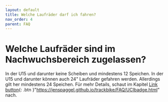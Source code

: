 ```yaml
---
layout: default
title: Welche Laufräder darf ich fahren?
nav_order: 4
parent: FAQ
---
```


# Welche Laufräder sind im Nachwuchsbereich zugelassen?
In der U15 und darunter keine Scheiben und mindestens 12 Speichen. In der U15 und darunter können auch 24" Laufräder gefahren werden. Allerdings gilt her mindestens 24 Speichen.
Für mehr Details, schaut im Kapitel [Link button](../../FAQ/UCIbadge.html){: .btn }"https://jenspaggel.github.io/trackbike/FAQ/UCIbadge.html" nach.
